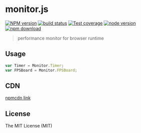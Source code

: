 # monitor.js

[![NPM version][npm-image]][npm-url]
[![build status][travis-image]][travis-url]
[![Test coverage][coveralls-image]][coveralls-url]
[![node version][node-image]][node-url]
[![npm download][download-image]][download-url]

[npm-image]: https://img.shields.io/npm/v/monitor.js.svg?style=flat-square
[npm-url]: https://npmjs.org/package/monitor.js
[travis-image]: https://img.shields.io/travis/pillowjs/monitor.js.svg?style=flat-square
[travis-url]: https://travis-ci.org/pillowjs/monitor.js
[coveralls-image]: https://img.shields.io/coveralls/pillowjs/monitor.js.svg?style=flat-square
[coveralls-url]: https://coveralls.io/r/pillowjs/monitor.js?branch=master
[node-image]: https://img.shields.io/badge/node.js-%3E=_8-green.svg?style=flat-square
[node-url]: http://nodejs.org/download/
[download-image]: https://img.shields.io/npm/dm/monitor.js.svg?style=flat-square
[download-url]: https://npmjs.org/package/monitor.js

> performance monitor for browser runtime

## Usage

```javascript
var Timer = Monitor.Timer;
var FPSBoard = Monitor.FPSBoard;
```

## CDN

[npmcdn link](//npmcdn.com/monitor.js@latest/monitor.js)

## License

The MIT License (MIT)

